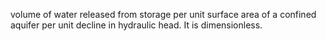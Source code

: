 volume of water released from storage per unit surface area of a confined aquifer per unit decline in hydraulic head. It is dimensionless.
